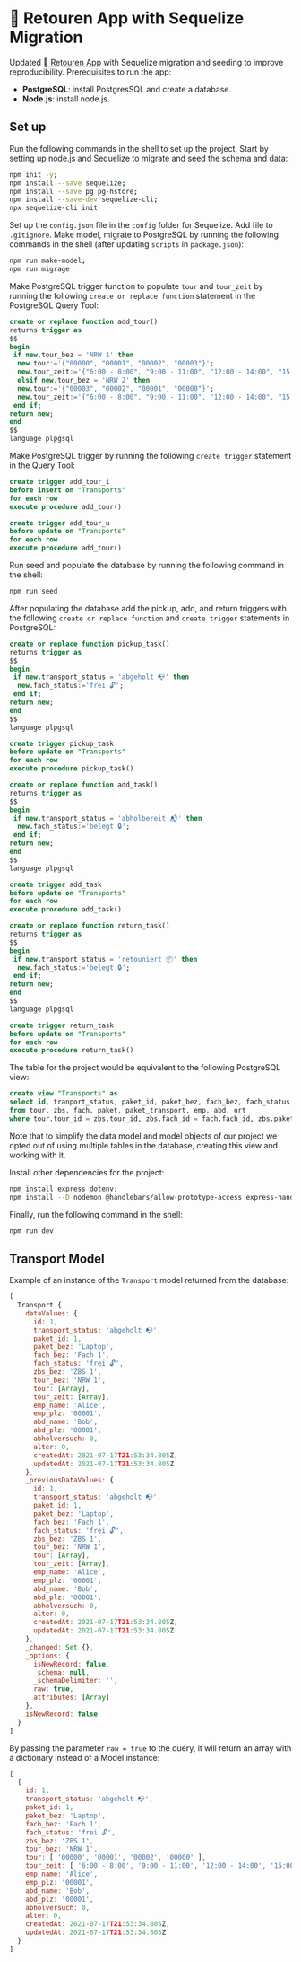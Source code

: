 # 🚚 Retouren App with Sequelize Migration

Updated [🚚 Retouren App](https://github.com/luiul/retoure) with Sequelize migration and seeding to improve reproducibility. Prerequisites to run the app:

- **PostgreSQL**: install PostgresSQL and create a database.
- **Node.js**: install node.js.

## Set up

Run the following commands in the shell to set up the project. Start by setting up node.js and Sequelize to migrate and seed the schema and data:

```zsh
npm init -y;
npm install --save sequelize;
npm install --save pg pg-hstore;
npm install --save-dev sequelize-cli;
npx sequelize-cli init
```

Set up the `config.json` file in the `config` folder for Sequelize. Add file to `.gitignore`. Make model, migrate to PostgreSQL by running the following commands in the shell (after updating `scripts` in `package.json`):

```zsh
npm run make-model;
npm run migrage
```

Make PostgreSQL trigger function to populate `tour` and `tour_zeit` by running the following `create or replace function` statement in the PostgreSQL Query Tool:

```sql
create or replace function add_tour()
returns trigger as
$$
begin
 if new.tour_bez = 'NRW 1' then
  new.tour:='{"00000", "00001", "00002", "00003"}';
  new.tour_zeit:='{"6:00 - 8:00", "9:00 - 11:00", "12:00 - 14:00", "15:00 - 17:00"}';
  elsif new.tour_bez = 'NRW 2' then
  new.tour:='{"00003", "00002", "00001", "00000"}';
  new.tour_zeit:='{"6:00 - 8:00", "9:00 - 11:00", "12:00 - 14:00", "15:00 - 17:00"}';
 end if;
return new;
end
$$
language plpgsql
```

Make PostgreSQL trigger by running the following `create trigger` statement in the Query Tool:

```sql
create trigger add_tour_i
before insert on "Transports"
for each row
execute procedure add_tour()
```

```sql
create trigger add_tour_u
before update on "Transports"
for each row
execute procedure add_tour()
```

Run seed and populate the database by running the following command in the shell:

```zsh
npm run seed
```

After populating the database add the pickup, add, and return triggers with the following `create or replace function` and `create trigger` statements in PostgreSQL:

```sql
create or replace function pickup_task()
returns trigger as
$$
begin
 if new.transport_status = 'abgeholt 📭' then
  new.fach_status:='frei 🔓';
 end if;
return new;
end
$$
language plpgsql
```

```sql
create trigger pickup_task
before update on "Transports"
for each row
execute procedure pickup_task()
```

```sql
create or replace function add_task()
returns trigger as
$$
begin
 if new.transport_status = 'abholbereit 📬' then
  new.fach_status:='belegt 🔒';
 end if;
return new;
end
$$
language plpgsql
```

```sql
create trigger add_task
before update on "Transports"
for each row
execute procedure add_task()
```

```sql
create or replace function return_task()
returns trigger as
$$
begin
 if new.transport_status = 'retouniert 📦' then
  new.fach_status:='belegt 🔒';
 end if;
return new;
end
$$
language plpgsql
```

```sql
create trigger return_task
before update on "Transports"
for each row
execute procedure return_task()
```

The table for the project would be equivalent to the following PostgreSQL view:

```sql
create view "Transports" as
select id, tranport_status, paket_id, paket_bez, fach_bez, fach_status, zbs_bez, tour_bez, tour, tour_zeit, emp_name, abd_name, abd_plz, versuch, "alter", "createdAt", "updatedAt"
from tour, zbs, fach, paket, paket_transport, emp, abd, ort
where tour.tour_id = zbs.tour_id, zbs.fach_id = fach.fach_id, zbs.paket_id = paket.paket_id, paket.paket_id = paket_transport.paket_id, fach.fach_id = paket_transport.fach_id, paket_transport.emp_id = emp.emp_id, paket_transport.abd_id = abd.abd_id, emp.plz = ort.plz, abd.plz = ort.plz
```

Note that to simplify the data model and model objects of our project we opted out of using multiple tables in the database, creating this view and working with it.

Install other dependencies for the project:

```zsh
npm install express dotenv;
npm install --D nodemon @handlebars/allow-prototype-access express-handlebars handlebars
```

Finally, run the following command in the shell:

```zsh
npm run dev
```

## Transport Model

Example of an instance of the `Transport` model returned from the database:

```javascript
[
  Transport {
    dataValues: {
      id: 1,
      transport_status: 'abgeholt 📭',
      paket_id: 1,
      paket_bez: 'Laptop',
      fach_bez: 'Fach 1',
      fach_status: 'frei 🔓',
      zbs_bez: 'ZBS 1',
      tour_bez: 'NRW 1',
      tour: [Array],
      tour_zeit: [Array],
      emp_name: 'Alice',
      emp_plz: '00001',
      abd_name: 'Bob',
      abd_plz: '00001',
      abholversuch: 0,
      alter: 0,
      createdAt: 2021-07-17T21:53:34.805Z,
      updatedAt: 2021-07-17T21:53:34.805Z
    },
    _previousDataValues: {
      id: 1,
      transport_status: 'abgeholt 📭',
      paket_id: 1,
      paket_bez: 'Laptop',
      fach_bez: 'Fach 1',
      fach_status: 'frei 🔓',
      zbs_bez: 'ZBS 1',
      tour_bez: 'NRW 1',
      tour: [Array],
      tour_zeit: [Array],
      emp_name: 'Alice',
      emp_plz: '00001',
      abd_name: 'Bob',
      abd_plz: '00001',
      abholversuch: 0,
      alter: 0,
      createdAt: 2021-07-17T21:53:34.805Z,
      updatedAt: 2021-07-17T21:53:34.805Z
    },
    _changed: Set {},
    _options: {
      isNewRecord: false,
      _schema: null,
      _schemaDelimiter: '',
      raw: true,
      attributes: [Array]
    },
    isNewRecord: false
  }
]
```

By passing the parameter `raw = true` to the query, it will return an array with a dictionary instead of a Model instance:

```javascript
[
  {
    id: 1,
    transport_status: 'abgeholt 📭',
    paket_id: 1,
    paket_bez: 'Laptop',
    fach_bez: 'Fach 1',
    fach_status: 'frei 🔓',
    zbs_bez: 'ZBS 1',
    tour_bez: 'NRW 1',
    tour: [ '00000', '00001', '00002', '00000' ],
    tour_zeit: [ '6:00 - 8:00', '9:00 - 11:00', '12:00 - 14:00', '15:00 - 17:00' ],
    emp_name: 'Alice',
    emp_plz: '00001',
    abd_name: 'Bob',
    abd_plz: '00001',
    abholversuch: 0,
    alter: 0,
    createdAt: 2021-07-17T21:53:34.805Z,
    updatedAt: 2021-07-17T21:53:34.805Z
  }
]
```
